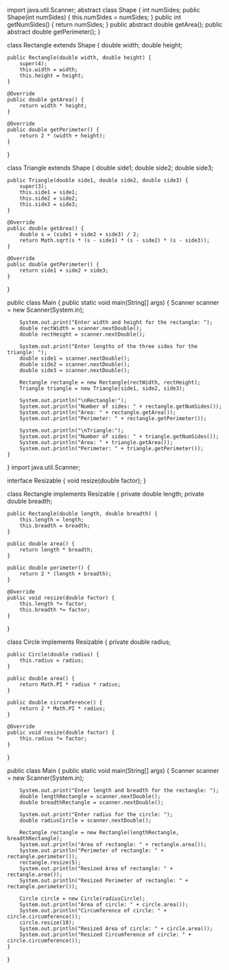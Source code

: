 import java.util.Scanner;
abstract class Shape {
    int numSides;
    public Shape(int numSides) {
        this.numSides = numSides;
    }
    public int getNumSides() {
        return numSides;
    }
    public abstract double getArea();
    public abstract double getPerimeter();
}

class Rectangle extends Shape {
    double width;
    double height;

    public Rectangle(double width, double height) {
        super(4); 
        this.width = width;
        this.height = height;
    }

    @Override
    public double getArea() {
        return width * height;
    }

    @Override
    public double getPerimeter() {
        return 2 * (width + height);
    }
}

class Triangle extends Shape {
    double side1;
    double side2;
    double side3;

    public Triangle(double side1, double side2, double side3) {
        super(3);
        this.side1 = side1;
        this.side2 = side2;
        this.side3 = side3;
    }

    @Override
    public double getArea() {
        double s = (side1 + side2 + side3) / 2;
        return Math.sqrt(s * (s - side1) * (s - side2) * (s - side3));
    }

    @Override
    public double getPerimeter() {
        return side1 + side2 + side3;
    }
}

public class Main {
    public static void main(String[] args) {
        Scanner scanner = new Scanner(System.in);

        System.out.print("Enter width and height for the rectangle: ");
        double rectWidth = scanner.nextDouble();
        double rectHeight = scanner.nextDouble();

        System.out.print("Enter lengths of the three sides for the triangle: ");
        double side1 = scanner.nextDouble();
        double side2 = scanner.nextDouble();
        double side3 = scanner.nextDouble();

        Rectangle rectangle = new Rectangle(rectWidth, rectHeight);
        Triangle triangle = new Triangle(side1, side2, side3);

        System.out.println("\nRectangle:");
        System.out.println("Number of sides: " + rectangle.getNumSides());
        System.out.println("Area: " + rectangle.getArea());
        System.out.println("Perimeter: " + rectangle.getPerimeter());

        System.out.println("\nTriangle:");
        System.out.println("Number of sides: " + triangle.getNumSides());
        System.out.println("Area: " + triangle.getArea());
        System.out.println("Perimeter: " + triangle.getPerimeter());
    }
}
import java.util.Scanner;

interface Resizable {
    void resize(double factor);
}

class Rectangle implements Resizable {
    private double length;
    private double breadth;

    public Rectangle(double length, double breadth) {
        this.length = length;
        this.breadth = breadth;
    }

    public double area() {
        return length * breadth;
    }

    public double perimeter() {
        return 2 * (length + breadth);
    }

    @Override
    public void resize(double factor) {
        this.length *= factor;
        this.breadth *= factor;
    }
}

class Circle implements Resizable {
    private double radius;

    public Circle(double radius) {
        this.radius = radius;
    }

    public double area() {
        return Math.PI * radius * radius;
    }

    public double circumference() {
        return 2 * Math.PI * radius;
    }

    @Override
    public void resize(double factor) {
        this.radius *= factor;
    }
}

public class Main {
    public static void main(String[] args) {
        Scanner scanner = new Scanner(System.in);

        System.out.print("Enter length and breadth for the rectangle: ");
        double lengthRectangle = scanner.nextDouble();
        double breadthRectangle = scanner.nextDouble();

        System.out.print("Enter radius for the circle: ");
        double radiusCircle = scanner.nextDouble();

        Rectangle rectangle = new Rectangle(lengthRectangle, breadthRectangle);
        System.out.println("Area of rectangle: " + rectangle.area());
        System.out.println("Perimeter of rectangle: " + rectangle.perimeter());
        rectangle.resize(5);
        System.out.println("Resized Area of rectangle: " + rectangle.area());
        System.out.println("Resized Perimeter of rectangle: " + rectangle.perimeter());

        Circle circle = new Circle(radiusCircle);
        System.out.println("Area of circle: " + circle.area());
        System.out.println("Circumference of circle: " + circle.circumference());
        circle.resize(10);
        System.out.println("Resized Area of circle: " + circle.area());
        System.out.println("Resized Circumference of circle: " + circle.circumference());
    }
}
